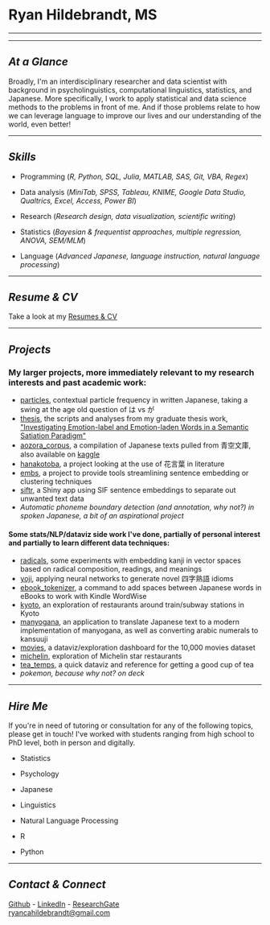 # Ryan Hildebrandt, MS

---

---

## *At a Glance*

Broadly, I'm an interdisciplinary researcher and data scientist with background in psycholinguistics, computational linguistics, statistics, and Japanese. More specifically, I work to apply statistical and data science methods to the problems in front of me. And if those problems relate to how we can leverage language to improve our lives and our understanding of the world, even better!

---

## *Skills*

- Programming (*R, Python, SQL, Julia, MATLAB, SAS, Git, VBA, Regex*)

- Data analysis (*MiniTab, SPSS, Tableau, KNIME, Google Data Studio, Qualtrics, Excel, Access, Power BI*)

- Research (*Research design, data visualization, scientific writing*)

- Statistics (*Bayesian & frequentist approaches, multiple regression, ANOVA, SEM/MLM*)

- Language (*Advanced Japanese, language instruction, natural language processing*)

---

## *Resume & CV*

Take a look at my [Resumes & CV](https://ryancahildebrandt.github.io/resume/)

---

## *Projects*
### My larger projects, more immediately relevant to my research interests and past academic work:

- [particles](https://github.com/ryancahildebrandt/particles), contextual particle frequency in written Japanese, taking a swing at the age old question of は vs が
- [thesis](https://github.com/ryancahildebrandt/thesis), the scripts and analyses from my graduate thesis work, ["Investigating Emotion-label and Emotion-laden Words in a Semantic Satiation Paradigm"](https://scholarworks.rit.edu/theses/10346/)
- [aozora_corpus](https://github.com/ryancahildebrandt/aozora_corpus), a compilation of Japanese texts pulled from 青空文庫, also available on [kaggle](https://www.kaggle.com/datasets/ryancahildebrandt/azbcorpus)
- [hanakotoba](https://github.com/ryancahildebrandt/hanakotoba), a project looking at the use of 花言葉 in literature 
- [embs](https://github.com/ryancahildebrandt/embs), a project to provide tools streamlining sentence embedding or clustering techniques 
- [siftr](https://github.com/ryancahildebrandt/siftr), a Shiny app using SIF sentence embeddings to separate out unwanted text data
- *Automatic phoneme boundary detection (and annotation, why not?) in spoken Japanese, a bit of an aspirational project*

#### Some stats/NLP/dataviz side work I've done, partially of personal interest and partially to learn different data techniques:

- [radicals](https://github.com/ryancahildebrandt/radicals), some experiments with embedding kanji in vector spaces based on radical composition, readings, and meanings
- [yoji](https://github.com/ryancahildebrandt/yoji), applying neural networks to generate novel 四字熟語 idioms
- [ebook_tokenizer](https://github.com/ryancahildebrandt/ebook_tokenizer), a command to add spaces between Japanese words in eBooks to work with Kindle WordWise
- [kyoto](https://github.com/ryancahildebrandt/kyoto), an exploration of restaurants around train/subway stations in Kyoto
- [manyogana](https://github.com/ryancahildebrandt/manyogana), an application to translate Japanese text to a modern implementation of manyogana, as well as converting arabic numerals to kansuuji
- [movies](https://github.com/ryancahildebrandt/movies), a dataviz/exploration dashboard for the 10,000 movies dataset
- [michelin](https://github.com/ryancahildebrandt/michelin), exploration of Michelin star restaurants
- [tea_temps](https://github.com/ryancahildebrandt/tea_temps), a quick dataviz and reference for getting a good cup of tea
- *pokemon, because why not? on deck*


---

## *Hire Me*

If you're in need of tutoring or consultation for any of the following topics, please get in touch! I've worked with students ranging from high school to PhD level, both in person and digitally.

- Statistics

- Psychology

- Japanese

- Linguistics

- Natural Language Processing

- R

- Python

---

## *Contact & Connect*

[Github](https://github.com/ryancahildebrandt) - [LinkedIn](https://linkedin.com/in/rcah) - [ResearchGate](https://researchgate.net/profile/Ryan\_Hildebrandt) <br>
ryancahildebrandt@gmail.com
